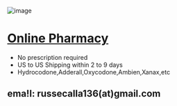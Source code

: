 
![image](https://pharmacy-express.top/images/hdr/bg_5.jpg)
# [Online Pharmacy](https://pharmacy-express.top/) 


- No prescription required
- US to US Shipping within 2 to 9 days
- Hydrocodone,Adderall,Oxycodone,Ambien,Xanax,etc


## ema!l: russecalla136(at)gmail.com

